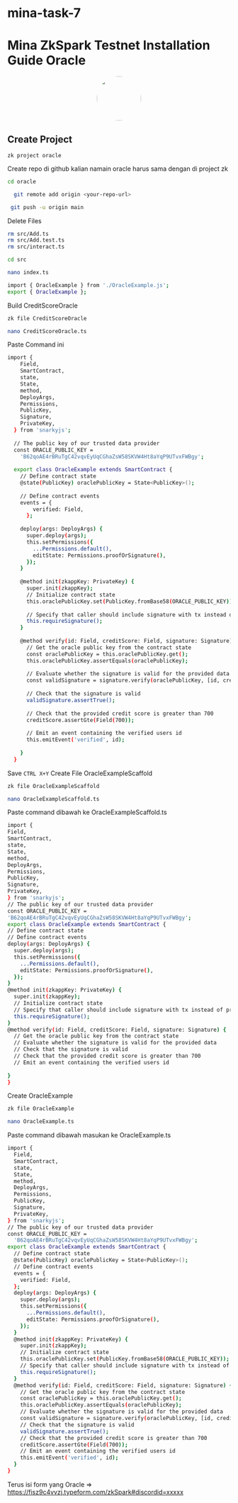 # mina-task-7

# Mina ZkSpark Testnet Installation Guide Oracle


<p align="center">
  <img style="margin: auto; height: 100px; border-radius: 50%;" src="https://user-images.githubusercontent.com/65535542/204086832-c698476d-870f-4540-98ca-ac12b2379548.png">
</p>

## Create Project

```
zk project oracle
```

Create repo di github kalian namain oracle harus sama dengan di project zk


```bash
cd oracle
```

```bash
  git remote add origin <your-repo-url>
```

```bash
 git push -u origin main
 ```


Delete  Files
```bash
rm src/Add.ts
rm src/Add.test.ts
rm src/interact.ts
```

```bash
cd src
```

```bash
nano index.ts
```

```bash
import { OracleExample } from './OracleExample.js';
export { OracleExample };
```
Build CreditScoreOracle
```bash
zk file CreditScoreOracle
```
```bash
nano CreditScoreOracle.ts
```
Paste Command ini 
```bash
import {
    Field,
    SmartContract,
    state,
    State,
    method,
    DeployArgs,
    Permissions,
    PublicKey,
    Signature,
    PrivateKey,
  } from 'snarkyjs';
  
  // The public key of our trusted data provider
  const ORACLE_PUBLIC_KEY =
    'B62qoAE4rBRuTgC42vqvEyUqCGhaZsW58SKVW4Ht8aYqP9UTvxFWBgy';
  
  export class OracleExample extends SmartContract {
    // Define contract state
    @state(PublicKey) oraclePublicKey = State<PublicKey>();
  
    // Define contract events
    events = {
        verified: Field,
      };
  
    deploy(args: DeployArgs) {
      super.deploy(args);
      this.setPermissions({
        ...Permissions.default(),
        editState: Permissions.proofOrSignature(),
      });
    }
  
    @method init(zkappKey: PrivateKey) {
      super.init(zkappKey);
      // Initialize contract state
      this.oraclePublicKey.set(PublicKey.fromBase58(ORACLE_PUBLIC_KEY));
  
      // Specify that caller should include signature with tx instead of proof
      this.requireSignature();
    }
  
    @method verify(id: Field, creditScore: Field, signature: Signature) {
      // Get the oracle public key from the contract state
      const oraclePublicKey = this.oraclePublicKey.get();
      this.oraclePublicKey.assertEquals(oraclePublicKey);
  
      // Evaluate whether the signature is valid for the provided data
      const validSignature = signature.verify(oraclePublicKey, [id, creditScore]);
  
      // Check that the signature is valid
      validSignature.assertTrue();
  
      // Check that the provided credit score is greater than 700
      creditScore.assertGte(Field(700));
  
      // Emit an event containing the verified users id
      this.emitEvent('verified', id);
  
    }
  }
  ```
  Save `CTRL X+Y`
Create File OracleExampleScaffold
```bash
zk file OracleExampleScaffold
```
```bash
nano OracleExampleScaffold.ts
```
Paste command dibawah ke OracleExampleScaffold.ts
```bash
import {
Field,
SmartContract,
state,
State,
method,
DeployArgs,
Permissions,
PublicKey,
Signature,
PrivateKey,
} from 'snarkyjs';
// The public key of our trusted data provider
const ORACLE_PUBLIC_KEY =
'B62qoAE4rBRuTgC42vqvEyUqCGhaZsW58SKVW4Ht8aYqP9UTvxFWBgy';
export class OracleExample extends SmartContract {
// Define contract state
// Define contract events
deploy(args: DeployArgs) {
  super.deploy(args);
  this.setPermissions({
    ...Permissions.default(),
    editState: Permissions.proofOrSignature(),
  });
}
@method init(zkappKey: PrivateKey) {
  super.init(zkappKey);
  // Initialize contract state
  // Specify that caller should include signature with tx instead of proof
  this.requireSignature();
}
@method verify(id: Field, creditScore: Field, signature: Signature) {
  // Get the oracle public key from the contract state
  // Evaluate whether the signature is valid for the provided data
  // Check that the signature is valid
  // Check that the provided credit score is greater than 700
  // Emit an event containing the verified users id
  
}
}
```
Create OracleExample
```bash
zk file OracleExample
```
```bash
nano OracleExample.ts
```
Paste command dibawah masukan ke OracleExample.ts
```bash
import {
  Field,
  SmartContract,
  state,
  State,
  method,
  DeployArgs,
  Permissions,
  PublicKey,
  Signature,
  PrivateKey,
} from 'snarkyjs';
// The public key of our trusted data provider
const ORACLE_PUBLIC_KEY =
  'B62qoAE4rBRuTgC42vqvEyUqCGhaZsW58SKVW4Ht8aYqP9UTvxFWBgy';
export class OracleExample extends SmartContract {
  // Define contract state
  @state(PublicKey) oraclePublicKey = State<PublicKey>();
  // Define contract events
  events = {
    verified: Field,
  };
  deploy(args: DeployArgs) {
    super.deploy(args);
    this.setPermissions({
      ...Permissions.default(),
      editState: Permissions.proofOrSignature(),
    });
  }
  @method init(zkappKey: PrivateKey) {
    super.init(zkappKey);
    // Initialize contract state
    this.oraclePublicKey.set(PublicKey.fromBase58(ORACLE_PUBLIC_KEY));
    // Specify that caller should include signature with tx instead of proof
    this.requireSignature();
  }
  @method verify(id: Field, creditScore: Field, signature: Signature) {
    // Get the oracle public key from the contract state
    const oraclePublicKey = this.oraclePublicKey.get();
    this.oraclePublicKey.assertEquals(oraclePublicKey);
    // Evaluate whether the signature is valid for the provided data
    const validSignature = signature.verify(oraclePublicKey, [id, creditScore]);
    // Check that the signature is valid
    validSignature.assertTrue();
    // Check that the provided credit score is greater than 700
    creditScore.assertGte(Field(700));
    // Emit an event containing the verified users id
    this.emitEvent('verified', id);
  }
}
```
Terus isi form yang Oracle => https://fisz9c4vvzj.typeform.com/zkSpark#discordid=xxxxx
